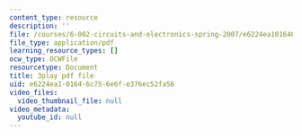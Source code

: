 ```yaml
---
content_type: resource
description: ''
file: /courses/6-002-circuits-and-electronics-spring-2007/e6224ea101646c756e6fe376ec52fa56_AfQxyVuLeCs.pdf
file_type: application/pdf
learning_resource_types: []
ocw_type: OCWFile
resourcetype: Document
title: 3play pdf file
uid: e6224ea1-0164-6c75-6e6f-e376ec52fa56
video_files:
  video_thumbnail_file: null
video_metadata:
  youtube_id: null
---
```

